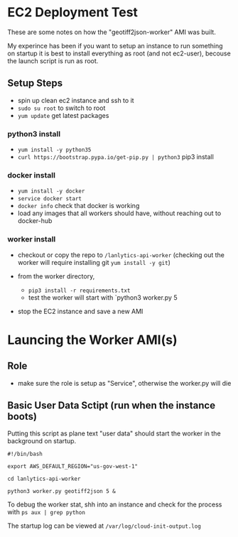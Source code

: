 # EC2 Deployment Test

These are some notes on how the "geotiff2json-worker" AMI was built.

My experince has been if you want to setup an instance to run something on startup it is best to install everything as root (and not ec2-user), becouse the launch script is run as root.

## Setup Steps

- spin up clean ec2 instance and ssh to it
- `sudo su root` to switch to root 
- `yum update` get latest packages

### python3 install
- `yum install -y python35`
- `curl https://bootstrap.pypa.io/get-pip.py | python3` pip3 install

### docker install
- `yum install -y docker`
- `service docker start`
- `docker info` check that docker is working
- load any images that all workers should have, without reaching out to docker-hub

### worker install
- checkout or copy the repo to `/lanlytics-api-worker` (checking out the worker will require installing git `yum install -y git`)
- from the worker directory, 
  - `pip3 install -r requirements.txt`
  - test the worker will start with `python3 worker.py <some docker image name> 5

- stop the EC2 instance and save a new AMI

# Launcing the Worker AMI(s)

## Role

- make sure the role is setup as "Service", otherwise the worker.py will die

## Basic User Data Sctipt (run when the instance boots)

Putting this script as plane text "user data" should start the worker in the background on startup.

```
#!/bin/bash

export AWS_DEFAULT_REGION="us-gov-west-1"

cd lanlytics-api-worker

python3 worker.py geotiff2json 5 &

```

To debug the worker stat, shh into an instance and check for the process with `ps aux | grep python`

The startup log can be viewed at `/var/log/cloud-init-output.log`
